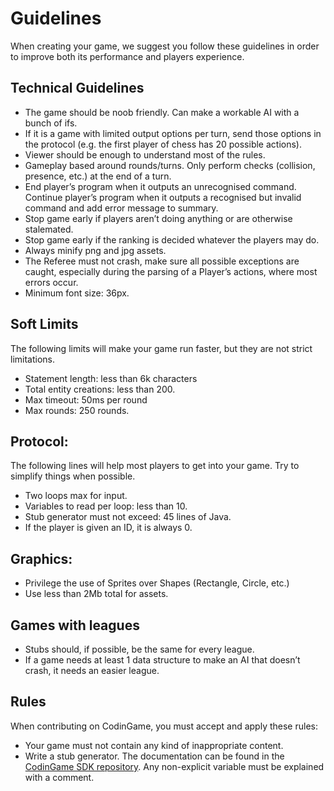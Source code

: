 # Guidelines

When creating your game, we suggest you follow these guidelines in order to improve both its performance and players experience.

## Technical Guidelines

- The game should be noob friendly. Can make a workable AI with a bunch of ifs. 
- If it is a game with limited output options per turn, send those options in the protocol (e.g. the first player of chess has 20 possible actions).
- Viewer should be enough to understand most of the rules.
- Gameplay based around rounds/turns. Only perform checks (collision, presence, etc.) at the end of a turn.
- End player’s program when it outputs an unrecognised command. Continue player’s program when it outputs a recognised but invalid command and add error message to summary.
- Stop game early if players aren’t doing anything or are otherwise stalemated.
- Stop game early if the ranking is decided whatever the players may do.
- Always minify png and jpg assets.
- The Referee must not crash, make sure all possible exceptions are caught, especially during the parsing of a Player’s actions, where most errors occur.
- Minimum font size: 36px.

## Soft Limits

The following limits will make your game run faster, but they are not strict limitations.

- Statement length: less than 6k characters
- Total entity creations: less than 200.
- Max timeout: 50ms per round
- Max rounds: 250 rounds.

## Protocol:

The following lines will help most players to get into your game. Try to simplify things when possible. 

- Two loops max for input.
- Variables to read per loop: less than 10.
- Stub generator must not exceed: 45 lines of Java.
- If the player is given an ID, it is always 0.

## Graphics:

- Privilege the use of Sprites over Shapes (Rectangle, Circle, etc.)
- Use less than 2Mb total for assets.

## Games with leagues

- Stubs should, if possible, be the same for every league.
- If a game needs at least 1 data structure to make an AI that doesn’t crash, it needs an easier league.

## Rules

When contributing on CodinGame, you must accept and apply these rules:

- Your game must not contain any kind of inappropriate content.
- Write a stub generator. The documentation can be found in the [CodinGame SDK repository](https://github.com/CodinGame/codingame-game-engine/blob/master/stubGeneratorSyntax.md). Any non-explicit variable must be explained with a comment.
